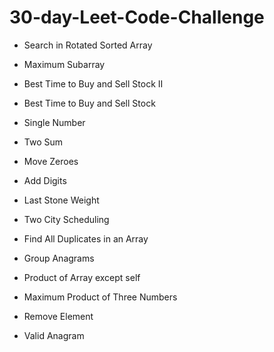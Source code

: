 # 30-day-Leet-Code-Challenge

 - Search in Rotated Sorted Array

 - Maximum Subarray
 
 - Best Time to Buy and Sell Stock II
 
 - Best Time to Buy and Sell Stock
 
 - Single Number

 - Two Sum

 - Move Zeroes
 
 - Add Digits

 - Last Stone Weight
 
 - Two City Scheduling
 
 - Find All Duplicates in an Array
 
 - Group Anagrams
 
 - Product of Array except self
 
 - Maximum Product of Three Numbers
 
 - Remove Element
 
 - Valid Anagram
